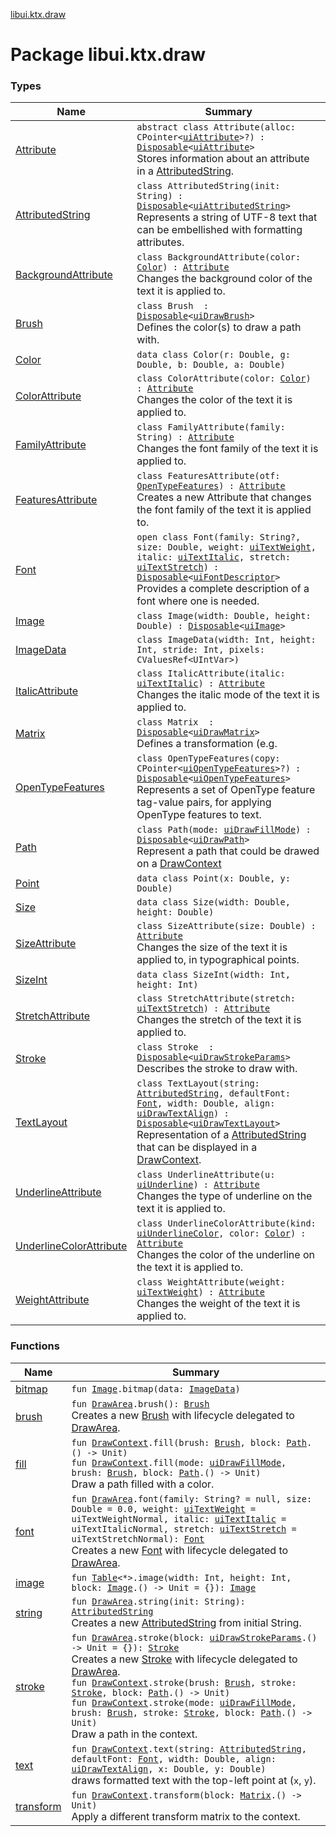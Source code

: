 [libui.ktx.draw](README.md)

# Package libui.ktx.draw

### Types

| Name | Summary |
|---|---|
| [Attribute](-attribute/README.md) | `abstract class Attribute(alloc: CPointer<`[`uiAttribute`](../libui/ui-attribute.md)`>?) : `[`Disposable`](../libui.ktx/-disposable/README.md)`<`[`uiAttribute`](../libui/ui-attribute.md)`> `<br>Stores information about an attribute in a [AttributedString](-attributed-string/README.md). |
| [AttributedString](-attributed-string/README.md) | `class AttributedString(init: String) : `[`Disposable`](../libui.ktx/-disposable/README.md)`<`[`uiAttributedString`](../libui/ui-attributed-string.md)`> `<br>Represents a string of UTF-8 text that can be embellished with formatting attributes. |
| [BackgroundAttribute](-background-attribute/README.md) | `class BackgroundAttribute(color: `[`Color`](-color/README.md)`) : `[`Attribute`](-attribute/README.md)<br>Changes the background color of the text it is applied to. |
| [Brush](-brush/README.md) | `class Brush  :  `[`Disposable`](../libui.ktx/-disposable/README.md)`<`[`uiDrawBrush`](../libui/ui-draw-brush/README.md)`> `<br>Defines the color(s) to draw a path with. |
| [Color](-color/README.md) | `data class Color(r: Double, g: Double, b: Double, a: Double)` |
| [ColorAttribute](-color-attribute/README.md) | `class ColorAttribute(color: `[`Color`](-color/README.md)`) : `[`Attribute`](-attribute/README.md)<br>Changes the color of the text it is applied to. |
| [FamilyAttribute](-family-attribute/README.md) | `class FamilyAttribute(family: String) : `[`Attribute`](-attribute/README.md)<br>Changes the font family of the text it is applied to. |
| [FeaturesAttribute](-features-attribute/README.md) | `class FeaturesAttribute(otf: `[`OpenTypeFeatures`](-open-type-features/README.md)`) : `[`Attribute`](-attribute/README.md)<br>Creates a new Attribute that changes the font family of the text it is applied to. |
| [Font](-font/README.md) | `open class Font(family: String?, size: Double, weight: `[`uiTextWeight`](../libui/ui-text-weight.md)`, italic: `[`uiTextItalic`](../libui/ui-text-italic.md)`, stretch: `[`uiTextStretch`](../libui/ui-text-stretch.md)`) : `[`Disposable`](../libui.ktx/-disposable/README.md)`<`[`uiFontDescriptor`](../libui/ui-font-descriptor/README.md)`> `<br>Provides a complete description of a font where one is needed. |
| [Image](-image/README.md) | `class Image(width: Double, height: Double) : `[`Disposable`](../libui.ktx/-disposable/README.md)`<`[`uiImage`](../libui/ui-image.md)`> ` |
| [ImageData](-image-data/README.md) | `class ImageData(width: Int, height: Int, stride: Int, pixels: CValuesRef<UIntVar>)` |
| [ItalicAttribute](-italic-attribute/README.md) | `class ItalicAttribute(italic: `[`uiTextItalic`](../libui/ui-text-italic.md)`) : `[`Attribute`](-attribute/README.md)<br>Changes the italic mode of the text it is applied to. |
| [Matrix](-matrix/README.md) | `class Matrix  :  `[`Disposable`](../libui.ktx/-disposable/README.md)`<`[`uiDrawMatrix`](../libui/ui-draw-matrix/README.md)`> `<br>Defines a transformation (e.g. |
| [OpenTypeFeatures](-open-type-features/README.md) | `class OpenTypeFeatures(copy: CPointer<`[`uiOpenTypeFeatures`](../libui/ui-open-type-features.md)`>?) : `[`Disposable`](../libui.ktx/-disposable/README.md)`<`[`uiOpenTypeFeatures`](../libui/ui-open-type-features.md)`> `<br>Represents a set of OpenType feature tag-value pairs, for applying OpenType features to text. |
| [Path](-path/README.md) | `class Path(mode: `[`uiDrawFillMode`](../libui/ui-draw-fill-mode.md)`) : `[`Disposable`](../libui.ktx/-disposable/README.md)`<`[`uiDrawPath`](../libui/ui-draw-path.md)`> `<br>Represent a path that could be drawed on a [DrawContext](../libui.ktx/-draw-context.md) |
| [Point](-point/README.md) | `data class Point(x: Double, y: Double)` |
| [Size](-size/README.md) | `data class Size(width: Double, height: Double)` |
| [SizeAttribute](-size-attribute/README.md) | `class SizeAttribute(size: Double) : `[`Attribute`](-attribute/README.md)<br>Changes the size of the text it is applied to, in typographical points. |
| [SizeInt](-size-int/README.md) | `data class SizeInt(width: Int, height: Int)` |
| [StretchAttribute](-stretch-attribute/README.md) | `class StretchAttribute(stretch: `[`uiTextStretch`](../libui/ui-text-stretch.md)`) : `[`Attribute`](-attribute/README.md)<br>Changes the stretch of the text it is applied to. |
| [Stroke](-stroke/README.md) | `class Stroke  :  `[`Disposable`](../libui.ktx/-disposable/README.md)`<`[`uiDrawStrokeParams`](../libui/ui-draw-stroke-params/README.md)`> `<br>Describes the stroke to draw with. |
| [TextLayout](-text-layout/README.md) | `class TextLayout(string: `[`AttributedString`](-attributed-string/README.md)`, defaultFont: `[`Font`](-font/README.md)`, width: Double, align: `[`uiDrawTextAlign`](../libui/ui-draw-text-align.md)`) : `[`Disposable`](../libui.ktx/-disposable/README.md)`<`[`uiDrawTextLayout`](../libui/ui-draw-text-layout.md)`> `<br>Representation of a [AttributedString](-attributed-string/README.md) that can be displayed in a [DrawContext](../libui.ktx/-draw-context.md). |
| [UnderlineAttribute](-underline-attribute/README.md) | `class UnderlineAttribute(u: `[`uiUnderline`](../libui/ui-underline.md)`) : `[`Attribute`](-attribute/README.md)<br>Changes the type of underline on the text it is applied to. |
| [UnderlineColorAttribute](-underline-color-attribute/README.md) | `class UnderlineColorAttribute(kind: `[`uiUnderlineColor`](../libui/ui-underline-color.md)`, color: `[`Color`](-color/README.md)`) : `[`Attribute`](-attribute/README.md)<br>Changes the color of the underline on the text it is applied to. |
| [WeightAttribute](-weight-attribute/README.md) | `class WeightAttribute(weight: `[`uiTextWeight`](../libui/ui-text-weight.md)`) : `[`Attribute`](-attribute/README.md)<br>Changes the weight of the text it is applied to. |

### Functions

| Name | Summary |
|---|---|
| [bitmap](bitmap.md) | `fun `[`Image`](-image/README.md)`.bitmap(data: `[`ImageData`](-image-data/README.md)`)` |
| [brush](brush.md) | `fun `[`DrawArea`](../libui.ktx/-draw-area/README.md)`.brush(): `[`Brush`](-brush/README.md)<br>Creates a new [Brush](-brush/README.md) with lifecycle delegated to [DrawArea](../libui.ktx/-draw-area/README.md). |
| [fill](fill.md) | `fun `[`DrawContext`](../libui.ktx/-draw-context.md)`.fill(brush: `[`Brush`](-brush/README.md)`, block: `[`Path`](-path/README.md)`.() -> Unit)`<br>`fun `[`DrawContext`](../libui.ktx/-draw-context.md)`.fill(mode: `[`uiDrawFillMode`](../libui/ui-draw-fill-mode.md)`, brush: `[`Brush`](-brush/README.md)`, block: `[`Path`](-path/README.md)`.() -> Unit)`<br>Draw a path filled with a color. |
| [font](font.md) | `fun `[`DrawArea`](../libui.ktx/-draw-area/README.md)`.font(family: String? = null, size: Double = 0.0, weight: `[`uiTextWeight`](../libui/ui-text-weight.md)`  = uiTextWeightNormal, italic:  `[`uiTextItalic`](../libui/ui-text-italic.md)`  = uiTextItalicNormal, stretch:  `[`uiTextStretch`](../libui/ui-text-stretch.md)`  = uiTextStretchNormal):  `[`Font`](-font/README.md)<br>Creates a new [Font](-font/README.md) with lifecycle delegated to [DrawArea](../libui.ktx/-draw-area/README.md). |
| [image](image.md) | `fun `[`Table`](../libui.ktx/-table/README.md)`<*>.image(width: Int, height: Int, block: `[`Image`](-image/README.md)`.() -> Unit = {}): `[`Image`](-image/README.md) |
| [string](string.md) | `fun `[`DrawArea`](../libui.ktx/-draw-area/README.md)`.string(init: String): `[`AttributedString`](-attributed-string/README.md)<br>Creates a new [AttributedString](-attributed-string/README.md) from initial String. |
| [stroke](stroke.md) | `fun `[`DrawArea`](../libui.ktx/-draw-area/README.md)`.stroke(block: `[`uiDrawStrokeParams`](../libui/ui-draw-stroke-params/README.md)`.() -> Unit = {}): `[`Stroke`](-stroke/README.md)<br>Creates a new [Stroke](-stroke/README.md) with lifecycle delegated to [DrawArea](../libui.ktx/-draw-area/README.md).<br>`fun `[`DrawContext`](../libui.ktx/-draw-context.md)`.stroke(brush: `[`Brush`](-brush/README.md)`, stroke: `[`Stroke`](-stroke/README.md)`, block: `[`Path`](-path/README.md)`.() -> Unit)`<br>`fun `[`DrawContext`](../libui.ktx/-draw-context.md)`.stroke(mode: `[`uiDrawFillMode`](../libui/ui-draw-fill-mode.md)`, brush: `[`Brush`](-brush/README.md)`, stroke: `[`Stroke`](-stroke/README.md)`, block: `[`Path`](-path/README.md)`.() -> Unit)`<br>Draw a path in the context. |
| [text](text.md) | `fun `[`DrawContext`](../libui.ktx/-draw-context.md)`.text(string: `[`AttributedString`](-attributed-string/README.md)`, defaultFont: `[`Font`](-font/README.md)`, width: Double, align: `[`uiDrawTextAlign`](../libui/ui-draw-text-align.md)`, x: Double, y: Double)`<br>draws formatted text with the top-left point at (`x`, `y`). |
| [transform](transform.md) | `fun `[`DrawContext`](../libui.ktx/-draw-context.md)`.transform(block: `[`Matrix`](-matrix/README.md)`.() -> Unit)`<br>Apply a different transform matrix to the context. |
